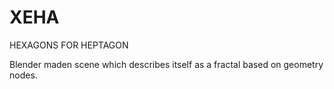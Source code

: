 # XEHA
HEXAGONS FOR HEPTAGON

Blender maden scene which describes itself as a fractal based on geometry nodes.
